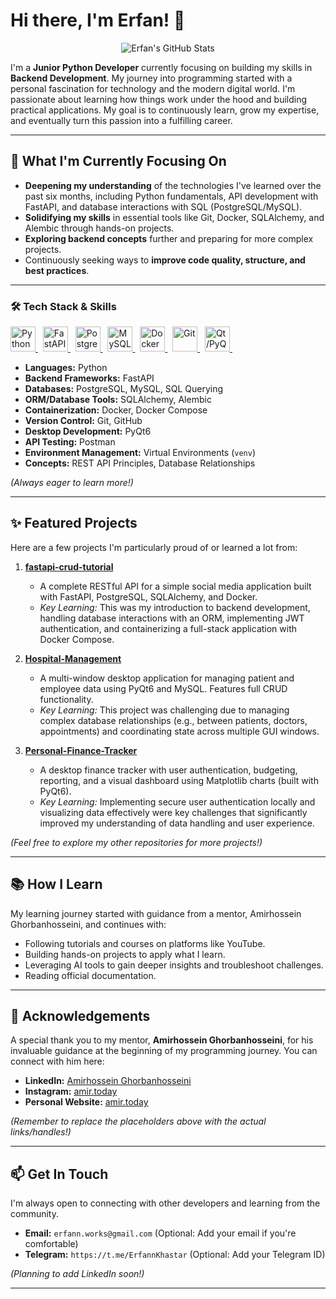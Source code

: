 # Hi there, I'm Erfan! 👋

<p align="center">
  <img src="https://github-readme-stats.vercel.app/api?username=ErfannKhastar&show_icons=true&theme=radical" alt="Erfan's GitHub Stats"/>
</p>

I'm a **Junior Python Developer** currently focusing on building my skills in **Backend Development**. My journey into programming started with a personal fascination for technology and the modern digital world. I'm passionate about learning how things work under the hood and building practical applications. My goal is to continuously learn, grow my expertise, and eventually turn this passion into a fulfilling career.

---

## 🌱 What I'm Currently Focusing On

-   **Deepening my understanding** of the technologies I've learned over the past six months, including Python fundamentals, API development with FastAPI, and database interactions with SQL (PostgreSQL/MySQL).
-   **Solidifying my skills** in essential tools like Git, Docker, SQLAlchemy, and Alembic through hands-on projects.
-   **Exploring backend concepts** further and preparing for more complex projects.
-   Continuously seeking ways to **improve code quality, structure, and best practices**.

---
### 🛠️ Tech Stack & Skills

<p align="left">
  <a href="https://www.python.org" target="_blank" rel="noreferrer"> <img src="https://cdn.jsdelivr.net/gh/devicons/devicon/icons/python/python-original.svg" alt="Python" width="40" height="40"/> </a> &nbsp;
  <a href="https://fastapi.tiangolo.com/" target="_blank" rel="noreferrer"> <img src="https://cdn.jsdelivr.net/gh/devicons/devicon/icons/fastapi/fastapi-original.svg" alt="FastAPI" width="40" height="40"/> </a> &nbsp;
  <a href="https://www.postgresql.org" target="_blank" rel="noreferrer"> <img src="https://cdn.jsdelivr.net/gh/devicons/devicon/icons/postgresql/postgresql-original.svg" alt="PostgreSQL" width="40" height="40"/> </a> &nbsp;
  <a href="https://www.mysql.com/" target="_blank" rel="noreferrer"> <img src="https://cdn.jsdelivr.net/gh/devicons/devicon/icons/mysql/mysql-original-wordmark.svg" alt="MySQL" width="40" height="40"/> </a> &nbsp;
  <a href="https://www.docker.com/" target="_blank" rel="noreferrer"> <img src="https://cdn.jsdelivr.net/gh/devicons/devicon/icons/docker/docker-original.svg" alt="Docker" width="40" height="40"/> </a> &nbsp;
  <a href="https://git-scm.com/" target="_blank" rel="noreferrer"> <img src="https://cdn.jsdelivr.net/gh/devicons/devicon/icons/git/git-original.svg" alt="Git" width="40" height="40"/> </a> &nbsp;
  <a href="https://www.qt.io/" target="_blank" rel="noreferrer"> <img src="https://cdn.jsdelivr.net/gh/devicons/devicon/icons/qt/qt-original.svg" alt="Qt/PyQt6" width="40" height="40"/> </a> &nbsp;
</p>

- **Languages:** Python
- **Backend Frameworks:** FastAPI
- **Databases:** PostgreSQL, MySQL, SQL Querying
- **ORM/Database Tools:** SQLAlchemy, Alembic
- **Containerization:** Docker, Docker Compose
- **Version Control:** Git, GitHub
- **Desktop Development:** PyQt6
- **API Testing:** Postman
- **Environment Management:** Virtual Environments (`venv`)
- **Concepts:** REST API Principles, Database Relationships

*(Always eager to learn more!)*

---

## ✨ Featured Projects

Here are a few projects I'm particularly proud of or learned a lot from:

1.  **[fastapi-crud-tutorial](https://github.com/ErfannKhastar/fastapi-crud-tutorial)**
    * A complete RESTful API for a simple social media application built with FastAPI, PostgreSQL, SQLAlchemy, and Docker.
    * *Key Learning:* This was my introduction to backend development, handling database interactions with an ORM, implementing JWT authentication, and containerizing a full-stack application with Docker Compose.

2.  **[Hospital-Management](https://github.com/ErfannKhastar/Hospital-Management)**
    * A multi-window desktop application for managing patient and employee data using PyQt6 and MySQL. Features full CRUD functionality.
    * *Key Learning:* This project was challenging due to managing complex database relationships (e.g., between patients, doctors, appointments) and coordinating state across multiple GUI windows.

3.  **[Personal-Finance-Tracker](https://github.com/ErfannKhastar/Personal-Finance-Tracker)**
    * A desktop finance tracker with user authentication, budgeting, reporting, and a visual dashboard using Matplotlib charts (built with PyQt6).
    * *Key Learning:* Implementing secure user authentication locally and visualizing data effectively were key challenges that significantly improved my understanding of data handling and user experience.

*(Feel free to explore my other repositories for more projects!)*

---

## 📚 How I Learn

My learning journey started with guidance from a mentor, Amirhossein Ghorbanhosseini, and continues with:
-   Following tutorials and courses on platforms like YouTube.
-   Building hands-on projects to apply what I learn.
-   Leveraging AI tools to gain deeper insights and troubleshoot challenges.
-   Reading official documentation.

---

## 🙏 Acknowledgements

A special thank you to my mentor, **Amirhossein Ghorbanhosseini**, for his invaluable guidance at the beginning of my programming journey. You can connect with him here:
-   **LinkedIn:** [Amirhossein Ghorbanhosseini](https://www.linkedin.com/in/amirtoday/)
-   **Instagram:** [amir.today](https://www.instagram.com/amir.today/)
-   **Personal Website:** [amir.today](https://amir.today)

*(Remember to replace the placeholders above with the actual links/handles!)*

---

## 📫 Get In Touch

I'm always open to connecting with other developers and learning from the community.

-   **Email:** `erfann.works@gmail.com` (Optional: Add your email if you're comfortable)
-   **Telegram:** `https://t.me/ErfannKhastar` (Optional: Add your Telegram ID)

*(Planning to add LinkedIn soon!)*

---
